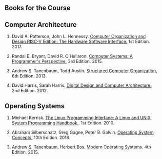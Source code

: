 Books for the Course
---

## Computer Architecture

1. David A. Patterson, John L. Hennessy.
   [Computer Organization and Design RISC-V Edition: The Hardware Software Interface.](
   https://www.elsevier.com/books/computer-organization-and-design-risc-v-edition/patterson/978-0-12-812275-4)
   1st Edition. 2017.

2. Randal E. Bryant, David R. O'Hallaron.
   [Computer Systems: A Programmer's Perspective.](
   https://www.pearson.com/us/higher-education/product/Bryant-Computer-Systems-A-Programmer-s-Perspective-3rd-Edition/9780134092669.html)
   3rd Edition. 2015.
 
3. Andrew S. Tanenbaum, Todd Austin.
   [Structured Computer Organization.](
   https://www.pearson.com/uk/educators/higher-education-educators/program/Tanenbaum-Structured-Computer-Organization-International-Edition-6th-Edition/PGM1038737.html)
   6th Edition. 2013.

5. David Harris, Sarah Harris.
   [Digital Design and Computer Architecture.](
   https://www.elsevier.com/books/digital-design-and-computer-architecture/harris/978-0-12-394424-5)
   2nd Edition. 2012.

## Operating Systems

1. Michael Kerrisk.
   [The Linux Programming Interface: A Linux and UNIX System Programming Handbook.](
   https://man7.org/tlpi/).
   1st Edition. 2010.

2. Abraham Silberschatz, Greg Gagne, Peter B. Galvin.
   [Operating System Concepts.](
   https://www.wiley.com/en-us/Operating+System+Concepts%2C+10th+Edition-p-9781119320913)
   10th Edition. 2018.

3. Andrew S. Tanenbaum, Herbert Bos.
   [Modern Operating Systems.](
   https://www.pearson.com/us/higher-education/program/Tanenbaum-Modern-Operating-Systems-4th-Edition/PGM80736.html)
   4th Edition. 2015.
